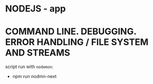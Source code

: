 NODEJS - app
===================
# COMMAND LINE. DEBUGGING. ERROR HANDLING / FILE SYSTEM AND STREAMS

script run with `nodemon`:
- npm run nodmn-next
